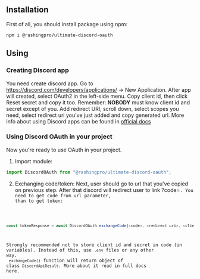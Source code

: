 ## Installation
First of all, you should install package using npm:
```
npm i @rashingpro/ultimate-discord-oauth
```

## Using
### Creating Discord app
You need create discord app. Go to https://discord.com/developers/applications/ -> New Application. After app will created, select OAuth2 in the left-side menu. Copy client id, then click Reset secret and copy it too. Remember: **NOBODY** must know client id and secret except of you. Add redirect URI, scroll down, select scopes you need, select redirect uri you've just added and copy generated url. More info about using Discord apps can be found in [official docs](https://discord.com/developers/docs/topics/oauth2)

### Using Discord OAuth in your project
Now you're ready to use OAuth in your project.
1. Import module:
```javascript
import DiscordOAuth from "@rashingpro/ultimate-discord-oauth";
```
2. Exchanging code/token:
   Next, user should go to url that you've copied on previous step. After that discord will redirect user to link <redirect uri>?code=<code>. You need to get code from url parameter, than to get token:
```javascript
const tokenResponse = await DiscordOAuth.exchangeCode(<code>, <redirect uri>, <client id>, <client secret>);
```
Strongly recommended not to store client id and secret in code (in variables). Instead of this, use `.env` files or any other way.<br>
`exchangeCode()` function will return object of class `DiscordApiResult`. More about it read in full docs here.